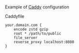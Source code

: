 Example of [Caddy](https://caddyserver.com/) configuration

Caddyfile
```
your.domain.com {
	encode zstd gzip
	root * /path/to/public
	file_server
	reverse_proxy localhost:8080
}
```
